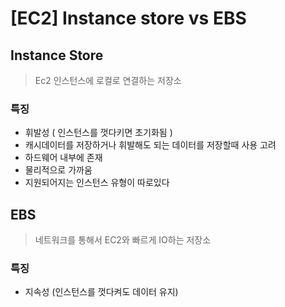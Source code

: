 # [EC2] Instance store vs EBS

## Instance Store

> Ec2 인스턴스에 로컬로 연결하는 저장소

### 특징

- 휘발성 ( 인스턴스를 껏다키면 초기화됨 )
- 캐시데이터를 저장하거나 휘발해도 되는 데이터를 저장할때 사용 고려
- 하드웨어 내부에 존재
- 물리적으로 가까움
- 지원되어지는 인스턴스 유형이 따로있다

## EBS

> 네트워크를 통해서 EC2와 빠르게 IO하는 저장소

### 특징

- 지속성 (인스턴스를 껏다켜도 데이터 유지)
